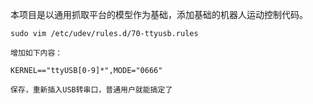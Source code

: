 本项目是以通用抓取平台的模型作为基础，添加基础的机器人运动控制代码。

`sudo vim /etc/udev/rules.d/70-ttyusb.rules`

`增加如下内容：`

`KERNEL=="ttyUSB[0-9]*",MODE="0666"`

`保存，重新插入USB转串口，普通用户就能搞定了`